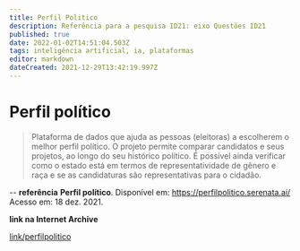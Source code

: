 ```yaml
---
title: Perfil Politico
description: Referência para a pesquisa ID21: eixo Questões ID21
published: true
date: 2022-01-02T14:51:04.503Z
tags: inteligência artificial, ia, plataformas
editor: markdown
dateCreated: 2021-12-29T13:42:19.997Z
---
```


# Perfil político
> Plataforma de dados que ajuda as pessoas (eleitoras) a escolherem o melhor perfil político. O projeto permite comparar candidatos e seus projetos, ao longo do seu histórico político. É possível ainda verificar como o estado está em termos de representatividade de gênero e raça e se as candidaturas são representativas para o cidadão.

--
**referência**
**Perfil político**. Disponível em: https://perfilpolitico.serenata.ai/ Acesso em: 18 dez. 2021.

**link na Internet Archive** 

[link/perfilpolitico](https://web.archive.org/web/20210513125519/https://perfilpolitico.serenata.ai/)